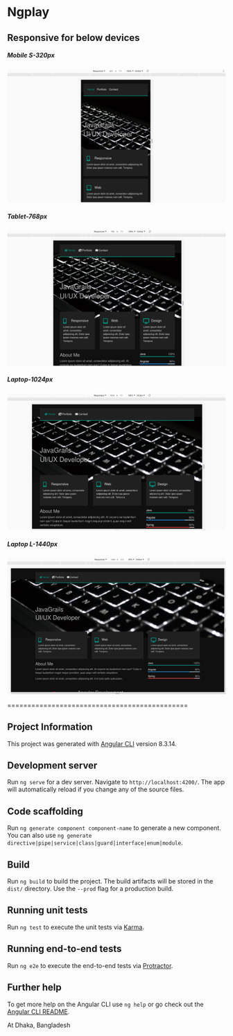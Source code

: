 # Ngplay

## Responsive for below devices

##### Mobile S-320px
![Resources](docs/device/01.%20Mobile%20S-320px.png)

##### Tablet-768px
![Resources](docs/device/02.%20Tablet-768px.png)

##### Laptop-1024px
![Resources](docs/device/03.%20Laptop-1024px.png)

##### Laptop L-1440px
![Resources](docs/device/04.%20Laptop%20L-1440px.png)


=============================================

## Project Information

This project was generated with [Angular CLI](https://github.com/angular/angular-cli) version 8.3.14.

## Development server

Run `ng serve` for a dev server. Navigate to `http://localhost:4200/`. The app will automatically reload if you change any of the source files.

## Code scaffolding

Run `ng generate component component-name` to generate a new component. You can also use `ng generate directive|pipe|service|class|guard|interface|enum|module`.

## Build

Run `ng build` to build the project. The build artifacts will be stored in the `dist/` directory. Use the `--prod` flag for a production build.

## Running unit tests

Run `ng test` to execute the unit tests via [Karma](https://karma-runner.github.io).

## Running end-to-end tests

Run `ng e2e` to execute the end-to-end tests via [Protractor](http://www.protractortest.org/).

## Further help

To get more help on the Angular CLI use `ng help` or go check out the [Angular CLI README](https://github.com/angular/angular-cli/blob/master/README.md).

At Dhaka, Bangladesh
